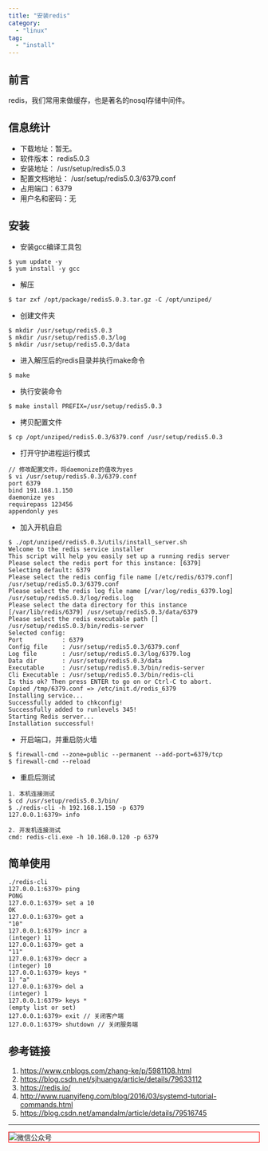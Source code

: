 ```yaml
---
title: "安装redis"
category:
  - "linux"
tag:
  - "install"
---
```


## 前言

redis，我们常用来做缓存，也是著名的nosql存储中间件。

## 信息统计

- 下载地址：暂无。
- 软件版本： redis5.0.3
- 安装地址： /usr/setup/redis5.0.3
- 配置文档地址： /usr/setup/redis5.0.3/6379.conf
- 占用端口：6379
- 用户名和密码：无

## 安装

- 安装gcc编译工具包

```
$ yum update -y
$ yum install -y gcc
```

- 解压

```
$ tar zxf /opt/package/redis5.0.3.tar.gz -C /opt/unziped/
```

- 创建文件夹

```
$ mkdir /usr/setup/redis5.0.3
$ mkdir /usr/setup/redis5.0.3/log
$ mkdir /usr/setup/redis5.0.3/data
```

- 进入解压后的redis目录并执行make命令

```
$ make
```

- 执行安装命令

```
$ make install PREFIX=/usr/setup/redis5.0.3
```

- 拷贝配置文件

```
$ cp /opt/unziped/redis5.0.3/6379.conf /usr/setup/redis5.0.3
```

- 打开守护进程运行模式

```
// 修改配置文件，将daemonize的值改为yes
$ vi /usr/setup/redis5.0.3/6379.conf
port 6379
bind 191.168.1.150
daemonize yes
requirepass 123456
appendonly yes
```

- 加入开机自启

```
$ ./opt/unziped/redis5.0.3/utils/install_server.sh
Welcome to the redis service installer
This script will help you easily set up a running redis server
Please select the redis port for this instance: [6379]
Selecting default: 6379
Please select the redis config file name [/etc/redis/6379.conf] /usr/setup/redis5.0.3/6379.conf
Please select the redis log file name [/var/log/redis_6379.log] /usr/setup/redis5.0.3/log/redis.log
Please select the data directory for this instance [/var/lib/redis/6379] /usr/setup/redis5.0.3/data/6379
Please select the redis executable path [] /usr/setup/redis5.0.3/bin/redis-server
Selected config:
Port           : 6379
Config file    : /usr/setup/redis5.0.3/6379.conf
Log file       : /usr/setup/redis5.0.3/log/6379.log
Data dir       : /usr/setup/redis5.0.3/data
Executable     : /usr/setup/redis5.0.3/bin/redis-server
Cli Executable : /usr/setup/redis5.0.3/bin/redis-cli
Is this ok? Then press ENTER to go on or Ctrl-C to abort.
Copied /tmp/6379.conf => /etc/init.d/redis_6379
Installing service...
Successfully added to chkconfig!
Successfully added to runlevels 345!
Starting Redis server...
Installation successful!
```


- 开启端口，并重启防火墙

```
$ firewall-cmd --zone=public --permanent --add-port=6379/tcp
$ firewall-cmd --reload
```

- 重启后测试

```
1. 本机连接测试
$ cd /usr/setup/redis5.0.3/bin/
$ ./redis-cli -h 192.168.1.150 -p 6379
127.0.0.1:6379> info

2. 开发机连接测试
cmd: redis-cli.exe -h 10.168.0.120 -p 6379
```

## 简单使用

```
./redis-cli
127.0.0.1:6379> ping
PONG
127.0.0.1:6379> set a 10
OK
127.0.0.1:6379> get a
"10"
127.0.0.1:6379> incr a
(integer) 11
127.0.0.1:6379> get a
"11"
127.0.0.1:6379> decr a
(integer) 10
127.0.0.1:6379> keys *
1) "a"
127.0.0.1:6379> del a
(integer) 1
127.0.0.1:6379> keys *
(empty list or set)
127.0.0.1:6379> exit // 关闭客户端
127.0.0.1:6379> shutdown // 关闭服务端
```

## 参考链接

1. https://www.cnblogs.com/zhang-ke/p/5981108.html
2. https://blog.csdn.net/sjhuangx/article/details/79633112
3. https://redis.io/
4. http://www.ruanyifeng.com/blog/2016/03/systemd-tutorial-commands.html
5. https://blog.csdn.net/amandalm/article/details/79516745
---

<img style="border:1px red solid; display:block; margin:0 auto;" :src="$withBase('/qrcode.jpg')" alt="微信公众号" />


